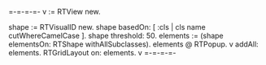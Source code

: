 =-=-=-=-
v := RTView new.

shape := RTVisualID new.
shape basedOn: [ :cls | cls name cutWhereCamelCase ].
shape threshold: 50.
elements := (shape elementsOn: RTShape withAllSubclasses).
elements @ RTPopup.
v addAll: elements.
RTGridLayout on: elements.
v
=-=-=-=-